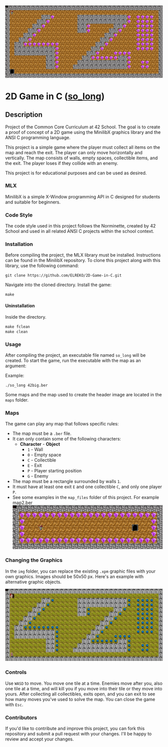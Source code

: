 ![original](doc/pic/orginal.png)

# 2D Game in C ([so_long](doc/PDF/so_long_subject.pdf))

## Description
Project of the Common Core Curriculum at 42 School. The goal is to create a proof of concept of a 2D game using the MinilibX graphics library and the ANSI C programming language.

This project is a simple game where the player must collect all items on the map and reach the exit. The player can only move horizontally and vertically. The map consists of walls, empty spaces, collectible items, and the exit. The player loses if they collide with an enemy.

This project is for educational purposes and can be used as desired.

### MLX
MinilibX is a simple X-Window programming API in C designed for students and suitable for beginners.

### Code Style
The code style used in this project follows the Norminette, created by 42 School and used in all related ANSI C projects within the school context.

### Installation
Before compiling the project, the MLX library must be installed. Instructions can be found in the MinilibX repository.
To clone this project along with this library, use the following command:

```shell
git clone https://github.com/ELREKO/2D-Game-in-C.git
```
Navigate into the cloned directory.
Install the game:
```shell
make
```

#### Uninstallation
Inside the directory.
```shell
make fclean
make clean
```

### Usage
After compiling the project, an executable file named `so_long` will be created. To start the game, run the executable with the map as an argument:

Example:
```shell
./so_long 42big.ber
```
Some maps and the map used to create the header image are located in the `maps` folder.

### Maps

The game can play any map that follows specific rules:

- The map must be a `.ber` file.
- It can only contain some of the following characters:
  - **Character** - **Object**
    - `1` - Wall
    - `0` - Empty space
    - `C` - Collectible
    - `E` - Exit
    - `P` - Player starting position
    - `G` - Enemy
- The map must be a rectangle surrounded by walls `1`.
- It must have at least one exit `E` and one collectible `C`, and only one player `P`.
- See some examples in the `map_files` folder of this project. For example map2.ber
![orginal_2](doc/pic/orginal_2.png)

### Changing the Graphics
In the `img` folder, you can replace the existing `.xpm` graphic files with your own graphics. Images should be 50x50 px.
Here's an example with alternative graphic objects.

![Alternative](doc/pic/alternative.png)

### Controls
Use `WASD` to move. You move one tile at a time. Enemies move after you, also one tile at a time, and will kill you if you move into their tile or they move into yours. After collecting all collectibles, exits open, and you can exit to see how many moves you've used to solve the map. You can close the game with `Esc`.

### Contributors
If you'd like to contribute and improve this project, you can fork this repository and submit a pull request with your changes. I'll be happy to review and accept your changes.
